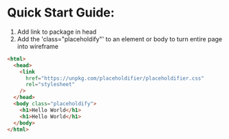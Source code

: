 # Quick Start Guide:

1. Add link to package in head
2. Add the 'class="placeholdify"' to an element or body to turn entire page into wireframe

```html
<html>
  <head>
    <link
      href="https://unpkg.com/placeholdifier/placeholdifier.css"
      rel="stylesheet"
    />
  </head>
  <body class="placeholdify">
    <h1>Hello World</h1>
    <h1>Hello World</h1>
  </body>
</html>
```